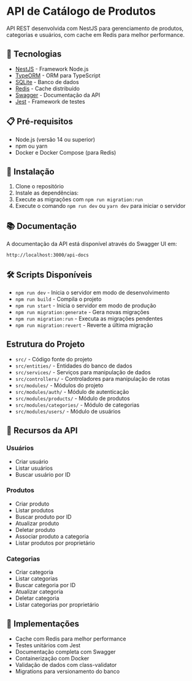 # API de Catálogo de Produtos

API REST desenvolvida com NestJS para gerenciamento de produtos, categorias e usuários, com cache em Redis para melhor performance.

## 🚀 Tecnologias

- [NestJS](https://nestjs.com/) - Framework Node.js
- [TypeORM](https://typeorm.io/) - ORM para TypeScript
- [SQLite](https://www.sqlite.org/) - Banco de dados
- [Redis](https://redis.io/) - Cache distribuído
- [Swagger](https://swagger.io/) - Documentação da API
- [Jest](https://jestjs.io/) - Framework de testes

## 📋 Pré-requisitos

- Node.js (versão 14 ou superior)
- npm ou yarn
- Docker e Docker Compose (para Redis)

## 🔧 Instalação

1. Clone o repositório
2. Instale as dependências:
3. Execute as migrações com `npm run migration:run`
4. Execute o comando `npm run dev` ou `yarn dev` para iniciar o servidor

## 📚 Documentação

A documentação da API está disponível através do Swagger UI em:
```
http://localhost:3000/api-docs
```

## 🛠️ Scripts Disponíveis

- `npm run dev` - Inicia o servidor em modo de desenvolvimento
- `npm run build` - Compila o projeto
- `npm run start` - Inicia o servidor em modo de produção
- `npm run migration:generate` - Gera novas migrações
- `npm run migration:run` - Executa as migrações pendentes
- `npm run migration:revert` - Reverte a última migração

## Estrutura do Projeto

- `src/` - Código fonte do projeto
- `src/entities/` - Entidades do banco de dados
- `src/services/` - Serviços para manipulação de dados
- `src/controllers/` - Controladores para manipulação de rotas
- `src/modules/` - Módulos do projeto
- `src/modules/auth/` - Módulo de autenticação
- `src/modules/products/` - Módulo de produtos
- `src/modules/categories/` - Módulo de categorias
- `src/modules/users/` - Módulo de usuários

## 🔐 Recursos da API

### Usuários
- Criar usuário
- Listar usuários
- Buscar usuário por ID

### Produtos
- Criar produto
- Listar produtos
- Buscar produto por ID
- Atualizar produto
- Deletar produto
- Associar produto a categoria
- Listar produtos por proprietário

### Categorias
- Criar categoria
- Listar categorias
- Buscar categoria por ID
- Atualizar categoria
- Deletar categoria
- Listar categorias por proprietário

## 🚀 Implementações

- Cache com Redis para melhor performance
- Testes unitários com Jest
- Documentação completa com Swagger
- Containerização com Docker
- Validação de dados com class-validator
- Migrations para versionamento do banco